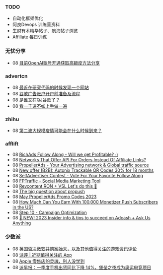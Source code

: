 ### TODO
-  自动化框架优化
-  阿良Devops 训练营资料
-  生财有术精华帖子、航海帖子浏览
-  Affiliate 每日训练

### 无忧分享
<!-- ruyo:START -->
-  08 [目前OpenAI账号开通获取高额度方法分享](https://51.ruyo.net/18360.html)<!-- ruyo:END -->

### advertcn
<!-- advertcn:START -->
-  08 [最近在研究代码的时候发现一个网站](https://www.advertcn.com/forum.php?mod=viewthread&tid=110279)
-  08 [谷歌广告账户开户前准备及流程](https://www.advertcn.com/forum.php?mod=viewthread&tid=110275)
-  08 [是谁又在QJ谷歌了？](https://www.advertcn.com/forum.php?mod=viewthread&tid=110273)
-  08 [看一千遍不如上手做一遍](https://www.advertcn.com/forum.php?mod=viewthread&tid=110272)<!-- advertcn:END -->

### zhihu
<!-- zhihu:START -->
-  08 [第二波大规模疫情可能会在什么时候到来？](http://zhuanlan.zhihu.com/p/624166149?utm_campaign=rss&utm_medium=rss&utm_source=rss&utm_content=title)<!-- zhihu:END -->

### afflift
<!-- afflift:START -->
-  08 [RichAds Follow Along - Will we get Profitable? ;&rpar;](https://afflift.com/f/threads/richads-follow-along-will-we-get-profitable.10901/)
-  08 [Networks That Offer API For Orders Instead Of Affiliate Links?](https://afflift.com/f/threads/networks-that-offer-api-for-orders-instead-of-affiliate-links.10898/)
-  08 [PropellerAds - Your Advertising network &amp; Global traffic source](https://afflift.com/f/threads/propellerads-your-advertising-network-global-traffic-source.244/)
-  08 [New offer &lpar;B2B&rpar;: Autonix Trackable QR Codes 30% for 18 months](https://afflift.com/f/threads/new-offer-b2b-autonix-trackable-qr-codes-30-for-18-months.10885/)
-  08 [SelfAdvertiser Contest - Vote For Your Favorite Follow Along](https://afflift.com/f/threads/selfadvertiser-contest-vote-for-your-favorite-follow-along.10857/)
-  08 [FPTraffic - Social Media Marketing Tool](https://afflift.com/f/threads/fptraffic-social-media-marketing-tool.10877/)
-  08 [Revcontent RON + VSL Let&#39;s do this 🚀](https://afflift.com/f/threads/revcontent-ron-vsl-lets-do-this-%F0%9F%9A%80.9662/)
-  08 [The big question about propush](https://afflift.com/f/threads/the-big-question-about-propush.10897/)
-  08 [May PropellerAds Promo Codes 2023](https://afflift.com/f/threads/may-propellerads-promo-codes-2023.10871/)
-  08 [How Much Can You Earn With 100,000 Monetizer Push Subscribers in the US?](https://afflift.com/f/threads/how-much-can-you-earn-with-100-000-monetizer-push-subscribers-in-the-us.10852/)
-  08 [Step 10 - Campaign Optimization](https://afflift.com/f/threads/step-10-campaign-optimization.7481/)
-  08 [📣 NEW! 2023 Insider info &amp; tips to succeed on Adcash + Ask Us Anything](https://afflift.com/f/threads/%F0%9F%93%A3-new-2023-insider-info-tips-to-succeed-on-adcash-ask-us-anything.10207/)<!-- afflift:END -->

### 少数派
<!-- sspai:START -->
-  08 [英国否决微软并购案始末，以及其他值得关注的游戏资讯评论](https://sspai.com/prime/story/zouzhe-230508)
-  08 [派评 | 近期值得关注的 App](https://sspai.com/post/79631)
-  08 [Apple 零售店的灵魂，别人没学到](https://sspai.com/post/79575)
-  08 [派早报：一季度手机出货同比下降 14%，堡垒之夜成为奥运电竞项目](https://sspai.com/post/79598)<!-- sspai:END -->
